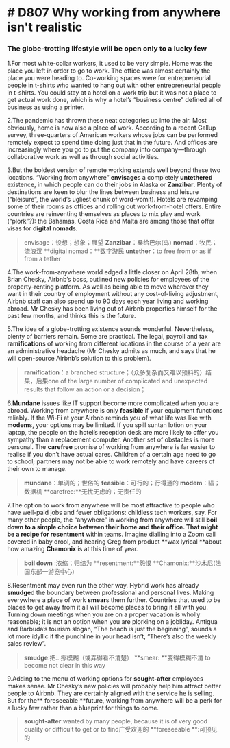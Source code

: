 # # D807 Why working from anywhere isn't realistic
### **The globe-trotting lifestyle will be open only to a lucky few**
1.For most white-collar workers, it used to be very simple. Home was the place you left in order to go to work. The office was almost certainly the place you were heading to. Co-working spaces were for entrepreneurial people in t-shirts who wanted to hang out with other entrepreneurial people in t-shirts. You could stay at a hotel on a work trip but it was not a place to get actual work done, which is why a hotel’s “business centre” defined all of business as using a printer.

2.The pandemic has thrown these neat categories up into the air. Most obviously, home is now also a place of work. According to a recent Gallup survey, three-quarters of American workers whose jobs can be performed remotely expect to spend time doing just that in the future. And offices are increasingly where you go to put the company into company—through collaborative work as well as through social activities.

3.But the boldest version of remote working extends well beyond these two locations. “Working from anywhere” **envisage**s a completely **untethered** existence, in which people can do their jobs in Alaska or **Zanzibar**. Plenty of destinations are keen to blur the lines between business and leisure (“bleisure”, the world’s ugliest chunk of word-vomit). Hotels are revamping some of their rooms as offices and rolling out work-from-hotel offers. Entire countries are reinventing themselves as places to mix play and work (“plork”?): the Bahamas, Costa Rica and Malta are among those that offer visas for **digital nomad**s.

> envisage：设想；想象；展望
> **Zanzibar**：桑给巴尔(岛)
> **nomad**：牧民；流浪汉
> **digital nomad：**数字游民
> **untether**：to free from or as if from a tether

4.The work-from-anywhere world edged a little closer on April 28th, when Brian Chesky, Airbnb’s boss, outlined new policies for employees of the property-renting platform. As well as being able to move wherever they want in their country of employment without any cost-of-living adjustment, Airbnb staff can also spend up to 90 days each year living and working abroad. Mr Chesky has been living out of Airbnb properties himself for the past few months, and thinks this is the future.

5.The idea of a globe-trotting existence sounds wonderful. Nevertheless, plenty of barriers remain. Some are practical. The legal, payroll and tax **ramification**s of working from different locations in the course of a year are an administrative headache (Mr Chesky admits as much, and says that he will open-source Airbnb’s solution to this problem).

> **ramification**：a branched structure；（众多复杂而又难以预料的）结果，后果one of the large number of complicated and unexpected results that follow an action or a decision；

6.**Mundane** issues like IT support become more complicated when you are abroad. Working from anywhere is only **feasible** if your equipment functions reliably. If the Wi-Fi at your Airbnb reminds you of what life was like with **modem**s, your options may be limited. If you spill suntan lotion on your laptop, the people on the hotel’s reception desk are more likely to offer you sympathy than a replacement computer.
Another set of obstacles is more personal. The **carefree** promise of working from anywhere is far easier to realise if you don’t have actual cares. Children of a certain age need to go to school; partners may not be able to work remotely and have careers of their own to manage.

> **mundane**：单调的；世俗的
> **feasible**：可行的；行得通的
> **modem**：猫；数据机
> **carefree:**无忧无虑的；无责任的

7.The option to work from anywhere will be most attractive to people who have well-paid jobs and fewer obligations: childless tech workers, say. For many other people, the “anywhere” in working from anywhere will still **boil down **to a simple choice between their home and their office. That might be a recipe for** resentment** within teams. Imagine dialling into a Zoom call covered in baby drool, and hearing Greg from product **wax lyrical **about how amazing **Chamonix** is at this time of year.

> **boil down** :浓缩；归结为
> **resentment:**怨恨
> **Chamonix:**沙木尼(法国东部一游览中心)

8.Resentment may even run the other way. Hybrid work has already **smudge**d the boundary between professional and personal lives. Making everywhere a place of work **smear**s them further. Countries that used to be places to get away from it all will become places to bring it all with you. Turning down meetings when you are on a proper vacation is wholly reasonable; it is not an option when you are plorking on a jobliday. Antigua and Barbuda’s tourism slogan, “The beach is just the beginning”, sounds a lot more idyllic if the punchline in your head isn’t, “There’s also the weekly sales review”.

> **smudge**:把…擦模糊（或弄得看不清楚）
> **smear: **变得模糊不清 to become not clear in this way

9.Adding to the menu of working options for **sought-after** employees makes sense. Mr Chesky’s new policies will probably help him attract better people to Airbnb. They are certainly aligned with the service he is selling. But for the** foreseeable **future, working from anywhere will be a perk for a lucky few rather than a blueprint for things to come.

> **sought-after**:wanted by many people, because it is of very good quality or difficult to get or to find广受欢迎的
> **foreseeable **:可预见的

